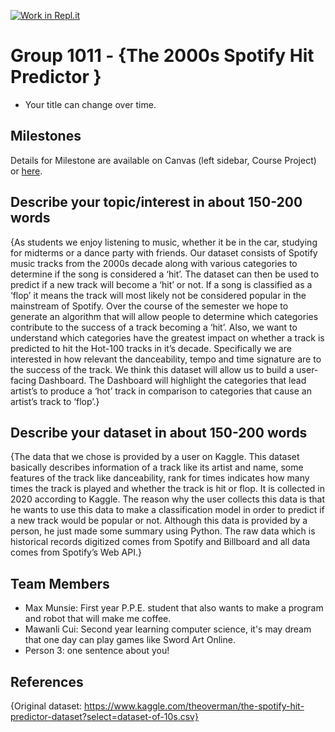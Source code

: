 [![Work in Repl.it](https://classroom.github.com/assets/work-in-replit-14baed9a392b3a25080506f3b7b6d57f295ec2978f6f33ec97e36a161684cbe9.svg)](https://classroom.github.com/online_ide?assignment_repo_id=360651&assignment_repo_type=GroupAssignmentRepo)
# Group 1011 - {The 2000s Spotify Hit Predictor }

- Your title can change over time.

## Milestones

Details for Milestone are available on Canvas (left sidebar, Course Project) or [here](https://firas.moosvi.com/courses/data301/project/milestone01.html).

## Describe your topic/interest in about 150-200 words

{As students we enjoy listening to music, whether it be in the car, studying for midterms or a dance party with friends. Our dataset consists of Spotify music tracks from the 2000s decade along with various categories to determine if the song is considered a ‘hit’. The dataset can then be used to predict if a new track will become a ‘hit’ or not. If a song is classified as a ‘flop’ it means the track will most likely not be considered popular in the mainstream of Spotify. Over the course of the semester we hope to generate an algorithm that will allow people to determine which categories contribute to the success of a track becoming a ‘hit’. Also, we want to understand which categories have the greatest impact on whether a track is predicted to hit the Hot-100 tracks in it’s decade. Specifically we are interested in how relevant the danceability, tempo and time signature are to the success of the track. We think this dataset will allow us to build a user-facing Dashboard. The Dashboard will highlight the categories that lead artist’s to produce a ‘hot’ track in comparison to categories that cause an artist’s track to ‘flop’.}

## Describe your dataset in about 150-200 words

{The data that we chose is provided by a user on Kaggle. This dataset basically describes information of a track like its artist and name, some features of the track like danceability, rank for times indicates how many times the track is played and whether the track is hit or flop. It is collected in 2020 according to Kaggle. The reason why the user collects this data is that he wants to use this data to make a classification model in order to predict if a new track would be popular or not. Although this data is provided by a person, he just made some summary using Python. The raw data which is historical records digitized comes from Spotify and Billboard and all data comes from Spotify’s Web API.}

## Team Members

- Max Munsie: First year P.P.E. student that also wants to make a program and robot that will make me coffee.
- Mawanli Cui: Second year learning computer science, it's may dream that one day can play games like Sword Art Online.
- Person 3: one sentence about you!

## References

{Original dataset: https://www.kaggle.com/theoverman/the-spotify-hit-predictor-dataset?select=dataset-of-10s.csv}
